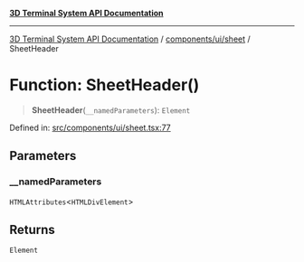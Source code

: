 [**3D Terminal System API Documentation**](../../../../README.md)

***

[3D Terminal System API Documentation](../../../../README.md) / [components/ui/sheet](../README.md) / SheetHeader

# Function: SheetHeader()

> **SheetHeader**(`__namedParameters`): `Element`

Defined in: [src/components/ui/sheet.tsx:77](https://github.com/Dicommunitas/ThreeJS_Terminal_3D/blob/7fd8b10cda6dfa2ead7725805530e34c65402bbf/src/components/ui/sheet.tsx#L77)

## Parameters

### \_\_namedParameters

`HTMLAttributes`\<`HTMLDivElement`\>

## Returns

`Element`
